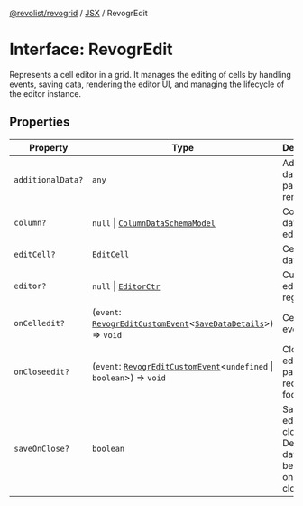 [@revolist/revogrid](README.md) / [JSX](Namespace.JSX.md) / RevogrEdit

# Interface: RevogrEdit

Represents a cell editor in a grid.
It manages the editing of cells by handling events, saving data, rendering the editor UI,
and managing the lifecycle of the editor instance.

## Properties

| Property | Type | Description | Defined in |
| ------ | ------ | ------ | ------ |
| `additionalData?` | `any` | Additional data to pass to renderer | [src/components.d.ts:1726](https://github.com/revolist/revogrid/blob/3cf03d1039e53d8581c1791130c13324e129dd40/src/components.d.ts#L1726) |
| `column?` | `null` \| [`ColumnDataSchemaModel`](TypeAlias.ColumnDataSchemaModel.md) | Column data for editor. | [src/components.d.ts:1730](https://github.com/revolist/revogrid/blob/3cf03d1039e53d8581c1791130c13324e129dd40/src/components.d.ts#L1730) |
| `editCell?` | [`EditCell`](TypeAlias.EditCell.md) | Cell to edit data. | [src/components.d.ts:1734](https://github.com/revolist/revogrid/blob/3cf03d1039e53d8581c1791130c13324e129dd40/src/components.d.ts#L1734) |
| `editor?` | `null` \| [`EditorCtr`](TypeAlias.EditorCtr.md) | Custom editors register | [src/components.d.ts:1738](https://github.com/revolist/revogrid/blob/3cf03d1039e53d8581c1791130c13324e129dd40/src/components.d.ts#L1738) |
| `onCelledit?` | (`event`: [`RevogrEditCustomEvent`](Interface.RevogrEditCustomEvent.md)\<[`SaveDataDetails`](TypeAlias.SaveDataDetails.md)\>) => `void` | Cell edit event | [src/components.d.ts:1742](https://github.com/revolist/revogrid/blob/3cf03d1039e53d8581c1791130c13324e129dd40/src/components.d.ts#L1742) |
| `onCloseedit?` | (`event`: [`RevogrEditCustomEvent`](Interface.RevogrEditCustomEvent.md)\<`undefined` \| `boolean`\>) => `void` | Close editor event pass true if requires focus next | [src/components.d.ts:1746](https://github.com/revolist/revogrid/blob/3cf03d1039e53d8581c1791130c13324e129dd40/src/components.d.ts#L1746) |
| `saveOnClose?` | `boolean` | Save on editor close. Defines if data should be saved on editor close. | [src/components.d.ts:1750](https://github.com/revolist/revogrid/blob/3cf03d1039e53d8581c1791130c13324e129dd40/src/components.d.ts#L1750) |
